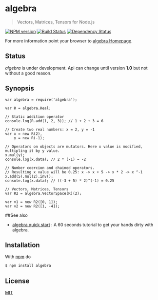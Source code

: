 # algebra

> Vectors, Matrices, Tensors for Node.js

[![NPM version](https://badge.fury.io/js/algebra.png)](http://badge.fury.io/js/algebra) [![Build Status](https://travis-ci.org/fibo/algebra.png?branch=master)](https://travis-ci.org/fibo/algebra?branch=master) [![Dependency Status](https://gemnasium.com/fibo/algebra.png)](https://gemnasium.com/fibo/algebra)

For more information point your browser to [algebra Homepage](//g14n.info/algebra).

## Status

*algebra* is under development. Api can change until version **1.0** but not without a good reason.

## Synopsis

```
var algebra = require('algebra');

var R = algebra.Real;

// Static addition operator
console.log(R.add(1, 2, 3)); // 1 + 2 + 3 = 6

// Create two real numbers: x = 2, y = -1
var x = new R(2),
    y = new R(-1);

// Operators on objects are mutators. Here x value is modified, multipling it by y value.
x.mul(y);
console.log(x.data); // 2 * (-1) = -2

// Number coercion and chained operators.
// Resulting x value will be 0.25: x -> x + 5 -> x * 2 -> x ^-1
x.add(5).mul(2).inv();
console.log(x.data); // ((-3 + 5) * 2)^(-1) = 0.25

// Vectors, Matrices, Tensors
var R2 = algebra.VectorSpace(R)(2);

var v1 = new R2([0, 1]);
var v2 = new R2([1, -4]);
```

##See also 

* [algebra quick start](//g14n.info/algebra/examples/quick-start)
: A 60 seconds tutorial to get your hands dirty with algebra.

## Installation

With [npm](https://npmjs.org/) do

```bash
$ npm install algebra
```

## License

[MIT](//g14n.info/mit-licence)

